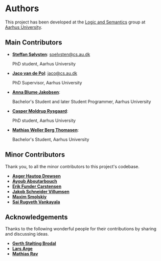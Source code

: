 # Authors

This project has been developed at the [Logic and Semantics](https://logsem.github.io/)
group at [Aarhus University](https://cs.au.dk).

## Main Contributors

- **[Steffan Sølvsten](https://ssoelvsten.github.io/)**:
  [soelvsten@cs.au.dk](mailto:soelvsten@cs.au.dk)

  PhD student, Aarhus University

- **[Jaco van de Pol](https://cs.au.dk/~jaco/)**:
  [jaco@cs.au.dk](mailto:jaco@cs.au.dk)

  PhD Supervisor, Aarhus University

- **[Anna Blume Jakobsen](https://github.com/AnnaBlume99)**:

  Bachelor's Student and later Student Programmer, Aarhus University

- **[Casper Moldrup Rysgaard](https://github.com/Crowton)**:

  PhD student, Aarhus University

- **[Mathias Weller Berg Thomasen](https://github.com/MathiasWeller42)**:

  Bachelor's Student, Aarhus University

## Minor Contributors

Thank you, to all the minor contributors to this project's codebase.

- **[Asger Hautop Drewsen](https://github.com/Tyilo)**
- **[Ayoub Aboutarbouch](https://github.com/itsmeYO92)**
- **[Erik Funder Carstensen](https://github.com/halvko)**
- **[Jakob Schneider Villumsen](https://github.com/jaschdoc)**
- **[Maxim Smolskiy](https://github.com/MaximSmolskiy)**
- **[Sai Rugveth Vankayala](https://github.com/rugveth1210)**

## Acknowledgements

Thanks to the following wonderful people for their contributions by sharing and discussing ideas.

- **[Gerth Stølting Brodal](https://cs.au.dk/~gerth/)**
- **[Lars Arge](http://lars.arge.dk/)**
- **[Mathias Rav](https://github.com/Mortal)**
